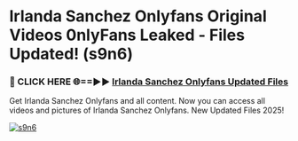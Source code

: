 # Irlanda Sanchez Onlyfans Original Videos 0nlyFans Leaked - Files Updated! (s9n6)

<h3>🔴 CLICK HERE 🌐==►► <a href="https://tinyurl.com/x26r9saj" rel="nofollow">Irlanda Sanchez Onlyfans Updated Files</a></h3>

Get Irlanda Sanchez Onlyfans and all content. Now you can access all videos and pictures of Irlanda Sanchez Onlyfans. New Updated Files 2025!

[![s9n6](https://i.imgur.com/LkgZPqh.gif)](https://tinyurl.com/x26r9saj)
